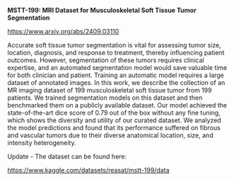 **MSTT-199: MRI Dataset for Musculoskeletal Soft Tissue
Tumor Segmentation** 

https://www.arxiv.org/abs/2409.03110

Accurate soft tissue tumor segmentation is vital for assessing tumor size,
location, diagnosis, and response to treatment, thereby influencing patient outcomes.
However, segmentation of these tumors requires clinical expertise, and an automated
segmentation model would save valuable time for both clinician and
patient. Training an automatic model requires a large dataset of annotated
images. In this work, we describe the collection of an MR imaging dataset of 199 musculoskeletal soft tissue tumor from 199 patients. We trained segmentation models on this dataset and then benchmarked them on a publicly available dataset. Our
model achieved the state-of-the-art dice score of 0.79 out of the box
without any fine tuning, which shows the diversity and utility of our
curated dataset. We analyzed the model predictions and found that its
performance suffered on fibrous and vascular tumors due to their
diverse anatomical location, size, and intensity heterogeneity.

Update - The dataset can be found here: 

https://www.kaggle.com/datasets/reasat/mstt-199/data
